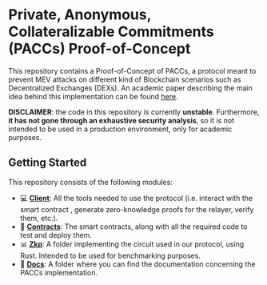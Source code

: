 # Private, Anonymous, Collateralizable Commitments (PACCs) Proof-of-Concept

This repository contains a Proof-of-Concept of PACCs, a protocol meant to prevent MEV attacks on different kind of Blockchain scenarios such as Decentralized Exchanges (DEXs). An academic paper describing the main idea behind this implementation can be found [here](https://arxiv.org/pdf/2301.12818).

**DISCLAIMER**: the code in this repository is currently **unstable**. Furthermore, **it has not gone through an exhaustive security analysis**, so it is not intended to be used in a production environment, only for academic purposes.

## Getting Started

This repository consists of the following modules:

- :computer: [**Client**](client): All the tools needed to use the protocol (i.e. interact with the smart contract , generate zero-knowledge proofs for the relayer, verify them, etc.).
- :pencil: [**Contracts**](contracts): The smart contracts, along with all the required code to test and deploy them.
- :bar_chart: [**Zkp**](zkp): A folder implementing the circuit used in our protocol, using Rust. Intended to be used for benchmarking purposes.
- :scroll: [**Docs**](docs): A folder where you can find the documentation concerning the PACCs implementation.
